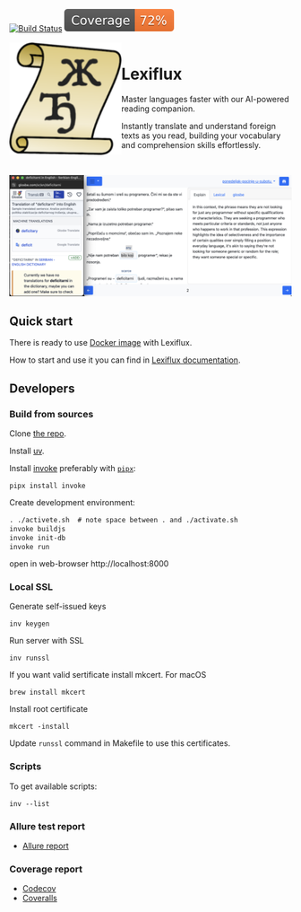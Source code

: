 [![Build Status](https://github.com/andgineer/lexiflux/workflows/CI/badge.svg)](https://github.com/andgineer/lexiflux/actions)
[![Coverage](https://raw.githubusercontent.com/andgineer/lexiflux/python-coverage-comment-action-data/badge.svg)](https://htmlpreview.github.io/?https://github.com/andgineer/lexiflux/blob/python-coverage-comment-action-data/htmlcov/index.html)
<br/><br/>
<img align="left" width="200" src="lexiflux/static/android-chrome-192x192.png" />

# Lexiflux

Master languages faster with our AI-powered reading companion. 

Instantly translate and understand foreign texts as you read, building your vocabulary and comprehension skills effortlessly.

<br clear="left"/>

![Monday](docs/src/en/images/ponedeljak-pocinje-u-subotu.jpg)

## Quick start
There is ready to use [Docker image](https://hub.docker.com/r/andgineer/lexiflux) with Lexiflux.

How to start and use it you can find in [Lexiflux documentation](https://andgineer.github.io/lexiflux/).

## Developers
### Build from sources
Clone [the repo](https://github.com/andgineer/lexiflux).

Install [uv](https://github.com/astral-sh/uv).

Install [invoke](https://docs.pyinvoke.org/en/stable/) preferably with 
[`pipx`](https://pypa.github.io/pipx/):

    pipx install invoke

Create development environment:

    . ./activete.sh  # note space between . and ./activate.sh
    invoke buildjs
    invoke init-db
    invoke run

open in web-browser http://localhost:8000

### Local SSL
Generate self-issued keys

    inv keygen

Run server with SSL

    inv runssl

If you want valid sertificate install mkcert. For macOS

    brew install mkcert

Install root certificate

    mkcert -install

Update `runssl` command in Makefile to use this certificates.

### Scripts
To get available scripts:

    inv --list

### Allure test report

* [Allure report](https://andgineer.github.io/lexiflux/builds/tests/)

### Coverage report
* [Codecov](https://app.codecov.io/gh/andgineer/lexiflux/tree/main/src%2Fgarmin_daily)
* [Coveralls](https://coveralls.io/github/andgineer/lexiflux)
